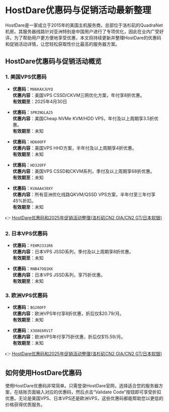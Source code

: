 # HostDare优惠码与促销活动最新整理

HostDare是一家成立于2015年的美国主机服务商，总部位于洛杉矶的QuadraNet机房。其服务器线路针对亚洲特别是中国用户进行了专项优化，因此在业内广受好评。为了帮助用户更方便地享受优惠，本文将持续更新并整理HostDare的优惠码和促销活动详情，让您轻松获取性价比最高的服务器方案。

## HostDare优惠码与促销活动概览

### 1. 美国VPS优惠码

- **优惠码**：`M86KAXJUYQ`  
  **优惠内容**：美国VPS CSSD/CKVM三网优化方案，年付享8折优惠。  
  **有效期至**：2025年4月30日  

- **优惠码**：`SPRINGLA25`  
  **优惠内容**：美国Cheap NVMe KVM/HDD VPS，年付及以上周期享3.5折优惠。  
  **有效期至**：未知  

- **优惠码**：`HD60OFF`  
  **优惠内容**：美国VPS HHD方案，半年付及以上周期享4折优惠。  
  **有效期至**：未知  

- **优惠码**：`HD32OFF`  
  **优惠内容**：美国VPS CSSD和CKVM系列，季付及以上周期享68折优惠。  
  **有效期至**：未知  

- **优惠码**：`KVAAA430XY`  
  **优惠内容**：所有亚洲优化线路QKVM/QSSD VPS方案，半年付至三年付享45%折扣。  
  **有效期至**：未知  

👉 [HostDare优惠码和2025年促销活动整理(洛杉矶CN2 GIA/CN2 GT/日本软银)](https://bit.ly/hostdare)

### 2. 日本VPS优惠码

- **优惠码**：`FEHMJ331R6`  
  **优惠内容**：日本VPS JSSD系列，季付及以上周期享8折优惠。  
  **有效期至**：未知  

- **优惠码**：`RNB47OQ1KK`  
  **优惠内容**：日本VPS JSSD系列，享75折优惠。  
  **有效期至**：未知  

### 3. 欧洲VPS优惠码

- **优惠码**：`BG20OFF`  
  **优惠内容**：欧洲VPS年付享8折优惠，折后仅$20.79/月。  
  **有效期至**：未知  

- **优惠码**：`X3O8E6RV1T`  
  **优惠内容**：欧洲VPS年付享75折优惠，折后仅$15.59/月。  
  **有效期至**：未知  

👉 [HostDare优惠码和2025年促销活动整理(洛杉矶CN2 GIA/CN2 GT/日本软银)](https://bit.ly/hostdare)

## 如何使用HostDare优惠码

使用HostDare优惠码非常简单。只需登录HostDare官网，选择适合您的服务器方案，在结账页面输入对应的优惠码，然后点击“Validate Code”按钮即可享受折扣优惠。无论是美国VPS、日本VPS还是欧洲VPS，这些优惠码都能帮助您以更低的价格获得优质服务。